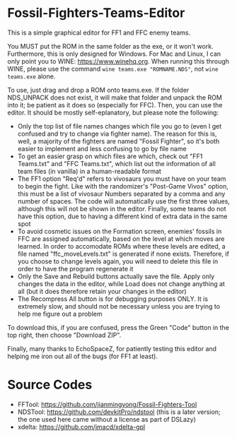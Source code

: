 # Fossil-Fighters-Teams-Editor
This is a simple graphical editor for FF1 and FFC enemy teams.

You MUST put the ROM in the same folder as the exe, or it won't work. Furthermore, this is only designed for Windows. For Mac and
Linux, I can only point you to WINE: https://www.winehq.org. When running this through WINE, please use the command
``wine teams.exe "ROMNAME.NDS"``, not ``wine teams.exe`` alone.

To use, just drag and drop a ROM onto teams.exe. If the folder NDS_UNPACK does not exist, it will make that folder and unpack the
ROM into it; be patient as it does so (especially for FFC). Then, you can use the editor. It should be mostly self-eplanatory,
but please note the following:
- Only the top list of file names changes which file you go to (even I get confused and try to change via fighter name). The reason
  for this is, well, a majority of the fighters are named "Fossil Fighter", so it's both easier to implement and less confusing to go
  by file name
- To get an easier grasp on which files are which, check out "FF1 Teams.txt" and "FFC Teams.txt", which list out the information of
  all team files (in vanilla) in a human-readable format
- The FF1 option "Req'd" refers to vivosaurs you must have on your team to begin the fight. Like with the randomizer's "Post-Game
  Vivos" option, this must be a list of vivosaur Numbers separated by a comma and any number of spaces. The code will automatically
  use the first three values, although this will not be shown in the editor. Finally, some teams do not have this option, due to
  having a different kind of extra data in the same spot
- To avoid cosmetic issues on the Formation screen, enemies' fossils in FFC are assigned automatically, based on the level
  at which moves are learned. In order to accomodate ROMs where these levels are edited, a file named "ffc_moveLevels.txt" is
  generated if none exists. Therefore, if you choose to change levels again, you will need to delete this file in order to
  have the program regenerate it
- Only the Save and Rebuild buttons actually save the file. Apply only changes the data in the editor, while Load does not change
  anything at all (but it does therefore retain your changes in the editor)
- The Recompress All button is for debugging purposes ONLY. It is extremely slow, and should not be necessary unless you are trying
  to help me figure out a problem
  
To download this, if you are confused, press the Green "Code" button in the top right, then choose "Download ZIP".

Finally, many thanks to EchoSpaceZ, for patiently testing this editor and helping me iron out all of the bugs (for FF1 at least).

# Source Codes
- FFTool: https://github.com/jianmingyong/Fossil-Fighters-Tool
- NDSTool: https://github.com/devkitPro/ndstool (this is a later version; the one used here came without a license as part of DSLazy)
- xdelta: https://github.com/jmacd/xdelta-gpl